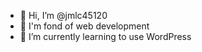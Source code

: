 - 👋 Hi, I’m @jmlc45120
- 👀 I'm fond of web development
- 🌱 I’m currently learning to use WordPress
<!---
jmlc45120/jmlc45120 is a ✨ special ✨ repository because its `README.md` (this file) appears on your GitHub profile.
You can click the Preview link to take a look at your changes.
--->


